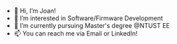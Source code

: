 - 👋 Hi, I’m Joan!
- 👀 I’m interested in Software/Firmware Development
- 🌱 I’m currently pursuing Master's degree @NTUST EE 
- 📫 You can reach me via Email or LinkedIn!

<!---
j20015798/j20015798 is a ✨ special ✨ repository because its `README.md` (this file) appears on your GitHub profile.
You can click the Preview link to take a look at your changes.
--->



